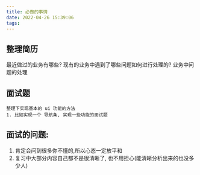 ```yaml
---
title: 必做的事情
date: 2022-04-26 15:39:06
tags:
---
```

## 整理简历
   最近做过的业务有哪些? 现有的业务中遇到了哪些问题如何进行处理的?
   业务中问题的处理
## 面试题
    整理下实现基本的 ui 功能的方法
    1. 比如实现一个 导航条, 实现一些功能的面试题

## 面试的问题:
1. 肯定会问到很多你不懂的,所以心态一定放平和
2. 复习中大部分内容自己都不是很清晰了, 也不用担心(能清晰分析出来的也没多少人)
